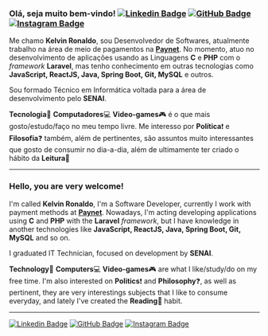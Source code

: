 

### Olá, seja muito bem-vindo! [![Linkedin Badge](https://img.shields.io/badge/-LinkedIn-blue?style=flat-square&logo=Linkedin&logoColor=white&link=https://https://www.linkedin.com/in/kelvinronaldo)](https://www.linkedin.com/in/kelvinronaldo "Kelvin Ronaldo no LinkedIn") [![GitHub Badge](https://img.shields.io/badge/-Github-black?style=flat-square&logo=Github&logoColor=white&link=https://github.com/KelvinRonaldo?tab=repositories)](https://github.com/KelvinRonaldo?tab=repositories "Repositórios de Kelvin Ronaldo no GitHub") [![Instagram Badge](https://img.shields.io/badge/-Instagram-blueviolet?style=flat-square&logo=Instagram&logoColor=white&link=https://www.instagram.com/kelvinrferreira)](https://www.instagram.com/kelvinrferreira "Kelvin Ronaldo no Instagram")

Me chamo **Kelvin Ronaldo**, sou Desenvolvedor de Softwares, atualmente trabalho na área de meio de pagamentos na [**Paynet**](https://www.linkedin.com/company/paynet-captura-de-transa%C3%A7%C3%B5es-e-sistemas-ltda/ "Paynet Captura de Transações e Sistemas LTDA"). No momento, atuo no desenvolvimento de aplicações usando as Linguagens **C** e **PHP** com o _framework_ **Laravel**, mas tenho conhecimento em outras tecnologias como **JavaScript, ReactJS, Java, Spring Boot, Git, MySQL** e outros.  

Sou formado Técnico em Informática voltada para a área de desenvolvimento pelo **SENAI**.  

**Tecnologia**:floppy_disk: **Computadores**:computer: **Video-games**:video_game: é o que mais gosto/estudo/faço no meu tempo livre. Me interesso por **Política**:exclamation: e **Filosofia**:question: também, além de pertinentes, são assuntos muito interessantes que gosto de consumir no dia-a-dia, além de ultimamente ter criado o hábito da **Leitura**:book:

---  
### Hello, you are very welcome!

I'm called **Kelvin Ronaldo**, I'm a Software Developer, currently I work with payment methods at [**Paynet**](https://www.linkedin.com/company/paynet-captura-de-transa%C3%A7%C3%B5es-e-sistemas-ltda/ "Paynet Captura de Transações e Sistemas LTDA"). Nowadays, I'm acting developing applications using **C** and **PHP**  with the **Laravel** _framework_, but I have knowledge in another technologies like **JavaScript, ReactJS, Java, Spring Boot, Git, MySQL** and so on.

I graduated IT Technician, focused on development by **SENAI**.

**Technology**:floppy_disk: **Computers**:computer: **Video-games**:video_game: are what I like/study/do on my free time. I'm also interested on **Politics**:exclamation: and **Philosophy**:question:, as well as pertinent, they are very interestings subjects that I like to consume everyday, and lately I've created the **Reading**:book: habit.

---
[![Linkedin Badge](https://img.shields.io/badge/-LinkedIn-blue?style=flat-square&logo=Linkedin&logoColor=white&link=https://https://www.linkedin.com/in/kelvinronaldo)](https://www.linkedin.com/in/kelvinronaldo "Kelvin Ronaldo no LinkedIn") [![GitHub Badge](https://img.shields.io/badge/-Github-black?style=flat-square&logo=Github&logoColor=white&link=https://github.com/KelvinRonaldo?tab=repositories)](https://github.com/KelvinRonaldo?tab=repositories "Repositórios de Kelvin Ronaldo no GitHub") [![Instagram Badge](https://img.shields.io/badge/-Instagram-blueviolet?style=flat-square&logo=Instagram&logoColor=white&link=https://www.instagram.com/kelvinrferreira)](https://www.instagram.com/kelvinrferreira "Kelvin Ronaldo no Instagram")
